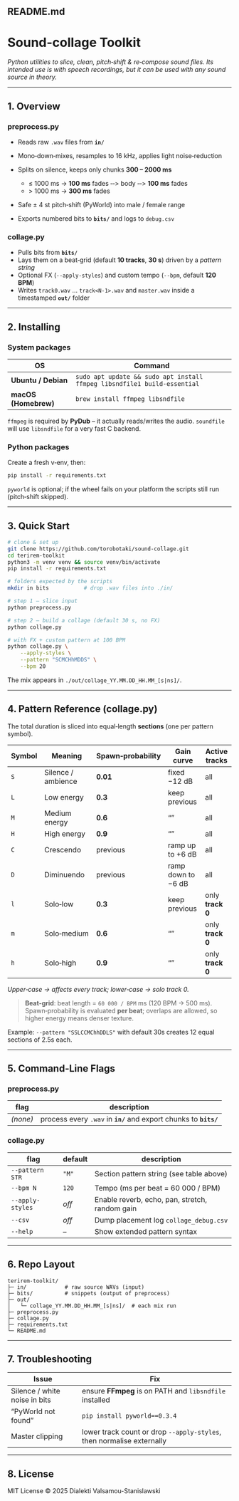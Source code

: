 ## README.md

# Sound-collage Toolkit  
_Python utilities to slice, clean, pitch‑shift & re‑compose sound files. Its intended use is with speech recordings, but it can be used with any sound source in theory._

---

## 1. Overview

### preprocess.py

* Reads raw `.wav` files from **`in/`**
* Mono‑down‑mixes, resamples to 16 kHz, applies light noise‑reduction
* Splits on silence, keeps only chunks **300 – 2000 ms**

  * ≤ 1000 ms → **100 ms** fades ‑‑> body ‑‑> **100 ms** fades
  * \>  1000 ms → **300 ms** fades
* Safe ± 4 st pitch‑shift (PyWorld) into male / female range
* Exports numbered bits to **`bits/`** and logs to `debug.csv`

### collage.py

* Pulls bits from **`bits/`**
* Lays them on a beat‑grid (default **10 tracks**, **30 s**) driven by a *pattern string*
* Optional FX (`--apply-styles`) and custom tempo (`--bpm`, default **120 BPM**)
* Writes `track0.wav` … `track<N‑1>.wav` and `master.wav` inside a timestamped **`out/`** folder

---

## 2. Installing

### System packages

| OS                   | Command                                                                  |
| -------------------- | ------------------------------------------------------------------------ |
| **Ubuntu / Debian**  | `sudo apt update && sudo apt install ffmpeg libsndfile1 build-essential` |
| **macOS (Homebrew)** | `brew install ffmpeg libsndfile`                                         |

`ffmpeg` is required by **PyDub** – it actually reads/writes the audio.
`soundfile` will use `libsndfile` for a very fast C backend.

### Python packages

Create a fresh v‑env, then:

```bash
pip install -r requirements.txt
```

`pyworld` is optional; if the wheel fails on your platform the scripts still run (pitch‑shift skipped).

---

## 3. Quick Start

```bash
# clone & set up
git clone https://github.com/torobotaki/sound-collage.git
cd terirem-toolkit
python3 -m venv venv && source venv/bin/activate
pip install -r requirements.txt

# folders expected by the scripts
mkdir in bits           # drop .wav files into ./in/

# step 1 – slice input
python preprocess.py

# step 2 – build a collage (default 30 s, no FX)
python collage.py

# with FX + custom pattern at 100 BPM
python collage.py \
    --apply-styles \
    --pattern "SCMCHhMDDS" \
    --bpm 20
```

The mix appears in `./out/collage_YY.MM.DD_HH.MM_[s|ns]/`.

---

## 4. Pattern Reference (collage.py)

The total duration is sliced into equal‑length **sections** (one per pattern symbol).

| Symbol | Meaning            | Spawn‑probability | Gain curve         | Active tracks    |
| ------ | ------------------ | ----------------- | ------------------ | ---------------- |
| `S`    | Silence / ambience | **0.01**          | fixed −12 dB       | all              |
| `L`    | Low energy         | **0.3**           | keep previous      | all              |
| `M`    | Medium energy      | **0.6**           | “”                 | all              |
| `H`    | High energy        | **0.9**           | “”                 | all              |
| `C`    | Crescendo          | previous          | ramp up to +6 dB   | all              |
| `D`    | Diminuendo         | previous          | ramp down to −6 dB | all              |
| `l`    | Solo‑low           | **0.3**           | keep previous      | only **track 0** |
| `m`    | Solo‑medium        | **0.6**           | “”                 | only **track 0** |
| `h`    | Solo‑high          | **0.9**           | “”                 | only **track 0** |

*Upper‑case → affects every track; lower‑case → solo track 0.*

> **Beat‑grid**: beat length = `60 000 / BPM` ms (120 BPM → 500 ms). Spawn‑probability is evaluated **per beat**; overlaps are allowed, so higher energy means denser texture.

Example: `--pattern "SSLCCMChhDDLS"` with default 30s creates 12 equal sections of 2.5s each.

---

## 5. Command‑Line Flags

### preprocess.py

| flag     | description                                                        |
| -------- | ------------------------------------------------------------------ |
| *(none)* | process every `.wav` in **`in/`** and export chunks to **`bits/`** |

### collage.py

| flag             | default | description                                    |
| ---------------- | ------- | ---------------------------------------------- |
| `--pattern STR`  | `"M"`   | Section pattern string (see table above)       |
| `--bpm N`        | `120`   | Tempo (ms per beat = 60 000 / BPM)             |
| `--apply-styles` | *off*   | Enable reverb, echo, pan, stretch, random gain |
| `--csv`          | *off*   | Dump placement log `collage_debug.csv`         |
| `--help`         | –       | Show extended pattern syntax                   |

---

## 6. Repo Layout

```
terirem-toolkit/
├─ in/            # raw source WAVs (input)
├─ bits/          # snippets (output of preprocess)
├─ out/
│   └─ collage_YY.MM.DD_HH.MM_[s|ns]/  # each mix run
├─ preprocess.py
├─ collage.py
├─ requirements.txt
└─ README.md
```

---

## 7. Troubleshooting

| Issue                         | Fix                                                                   |
| ----------------------------- | --------------------------------------------------------------------- |
| Silence / white noise in bits | ensure **FFmpeg** is on PATH and `libsndfile` installed               |
| “PyWorld not found”           | `pip install pyworld==0.3.4`                                          |
| Master clipping               | lower track count or drop `--apply-styles`, then normalise externally |

---

## 8. License

MIT License © 2025 Dialekti Valsamou-Stanislawski
